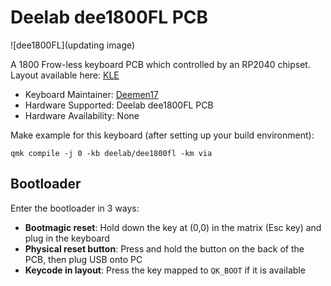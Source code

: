 # Deelab dee1800FL PCB

![dee1800FL](updating image)

A 1800 Frow-less keyboard PCB which controlled by an RP2040 chipset.
Layout available here: [KLE](http://www.keyboard-layout-editor.com/#/gists/2b73d56f989abd9a6dcb6a0afe722066) 

* Keyboard Maintainer: [Deemen17](https://github.com/Deemen17)
* Hardware Supported: Deelab dee1800FL PCB
* Hardware Availability: None

Make example for this keyboard (after setting up your build environment):

    qmk compile -j 0 -kb deelab/dee1800fl -km via

## Bootloader

Enter the bootloader in 3 ways:

* **Bootmagic reset**: Hold down the key at (0,0) in the matrix (Esc key) and plug in the keyboard
* **Physical reset button**: Press and hold the button on the back of the PCB, then plug USB onto PC
* **Keycode in layout**: Press the key mapped to `QK_BOOT` if it is available